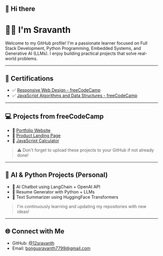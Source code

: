 ## 👋 Hi there

# 👨‍💻 I'm Sravanth

Welcome to my GitHub profile! I'm a passionate learner focused on Full Stack Development, Python Programming, Embedded Systems, and Generative AI (LLMs). I enjoy building practical projects that solve real-world problems.

---

## 📜 Certifications

- ✅ [Responsive Web Design - freeCodeCamp](https://freecodecamp.org/certification/fcc-baebd93d-38aa-4f06-a3dc-291ff9b88b7f/responsive-web-design)
- ✅ [JavaScript Algorithms and Data Structures - freeCodeCamp](https://freecodecamp.org/certification/fcc-baebd93d-38aa-4f06-a3dc-291ff9b88b7f/javascript-algorithms-and-data-structures)






---

## 💻 Projects from freeCodeCamp

- 🔗 [Portfolio Website](https://github.com/12sravanth/freecodecamp-portfolio)
- 🔗 [Product Landing Page](https://github.com/12sravanth/fcc-product-landing)
- 🔗 [JavaScript Calculator](https://github.com/12sravanth/fcc-calculator)

> ⚠️ Don’t forget to upload these projects to your GitHub if not already done!

---

## 🤖 AI & Python Projects (Personal)

- 🔹 AI Chatbot using LangChain + OpenAI API
- 🔹 Resume Generator with Python + LLMs
- 🔹 Text Summarizer using HuggingFace Transformers

> I'm continuously learning and updating my repositories with new ideas!

---

## 🌐 Connect with Me

- GitHub: [@12sravanth](https://github.com/12sravanth)
- Email: bongusravanth7799@gmail.com



